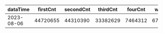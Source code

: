 |dataTime|firstCnt|secondCnt|thirdCnt|fourCnt|winCnt|vrate|wrate|
|-|-|-|-|-|-|-|-|
|2023-08-06|44720655|44310390|33382629|7464312|6709111|0%|0%|